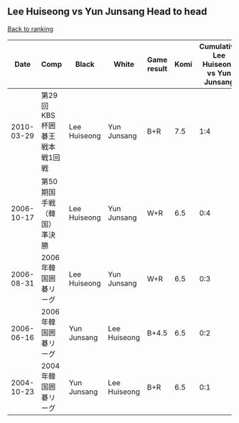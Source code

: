 ## Lee Huiseong vs Yun Junsang Head to head

[Back to ranking](../../index.md)




| **Date** | **Comp** | **Black** | **White** | **Game result** | **Komi** | **Cumulative Lee Huiseong vs Yun Junsang** | **Lee Huiseong streak** | **Yun Junsang streak** | 
| --- | --- | --- | --- | --- | --- | --- | --- | --- |
| 2010-03-29 | 第29回KBS杯囲碁王戦本戦1回戦 | Lee Huiseong | Yun Junsang | B+R | 7.5 | 1:4 | 1 | 0 | 
| 2006-10-17 | 第50期国手戦（韓国）準決勝 | Lee Huiseong | Yun Junsang | W+R | 6.5 | 0:4 | 0 | 4 | 
| 2006-08-31 | 2006年韓国囲碁リーグ | Lee Huiseong | Yun Junsang | W+R | 6.5 | 0:3 | 0 | 3 | 
| 2006-06-16 | 2006年韓国囲碁リーグ | Yun Junsang | Lee Huiseong | B+4.5 | 6.5 | 0:2 | 0 | 2 | 
| 2004-10-23 | 2004年韓国囲碁リーグ | Yun Junsang | Lee Huiseong | B+R | 6.5 | 0:1 | 0 | 1 |




